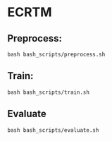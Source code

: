 # ECRTM

## Preprocess:
```
bash bash_scripts/preprocess.sh
```

## Train:
```
bash bash_scripts/train.sh
```

## Evaluate
```
bash bash_scripts/evaluate.sh
```